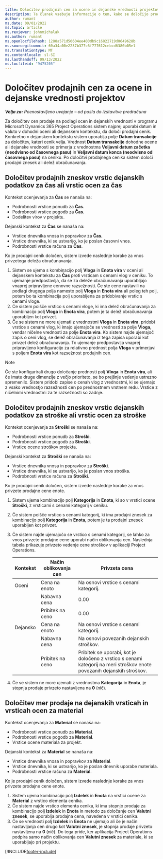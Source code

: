 ```yaml
---
title: Določitev prodajnih cen za ocene in dejanske vrednosti projektov
description: Ta članek vsebuje informacije o tem, kako se določijo prodajne cene v ocenah projektov in dejanskih vrednostih.
author: rumant
ms.date: 09/01/2022
ms.topic: article
ms.reviewer: johnmichalak
ms.author: rumant
ms.openlocfilehash: 1288a571d50604ee400db9c16822719d0649628b
ms.sourcegitcommit: 60a34a00e2237b377c6f777612cebcd6380b05e1
ms.translationtype: MT
ms.contentlocale: sl-SI
ms.lasthandoff: 09/13/2022
ms.locfileid: "9475205"
---
```

# <a name="determine-sales-prices-for-project-estimates-and-actuals"></a>Določitev prodajnih cen za ocene in dejanske vrednosti projektov

_**Velja za:** Poenostavljeno uvajanje – od posla do izstavitve predračuna_

Za določitev cen prodaje na podlagi ocen in dejanskih vrednosti v programu Microsoft Dynamics 365 Project Operations sistem najprej uporabi datum in valuto v dohodni oceni ali dejanskem kontekstu, da določi prodajni cenik. Konkretno v dejanskem kontekstu sistem uporablja polje **Datum transakcije** za določitev, kateri cenik velja. Vrednost **Datum transakcije** dohodne ocene ali dejanske vrednosti se primerja z vrednostma **Veljavni datum začetka (neodvisno od časovnega pasu)** in **Veljavni datum konca (neodvisno od časovnega pasu)** na ceniku. Po določitvi prodajnega cenika sistem določi prodajni znesek ali delež obračunavanja.

## <a name="determining-sales-rates-on-actual-and-estimate-lines-for-time"></a>Določitev prodajnih zneskov vrstic dejanskih podatkov za čas ali vrstic ocen za čas

Kontekst ocenjevanja za **Čas** se nanaša na:

- Podrobnosti vrstice ponudb za **Čas**.
- Podrobnosti vrstice pogodb za **Čas**.
- Dodelitev virov v projektu.

Dejanski kontekst za **Čas** se nanaša na:

- Vrstice dnevnika vnosa in popravkov za **Čas**.
- Vrstice dnevnika, ki se ustvarijo, ko je poslan časovni vnos.
- Podrobnosti vrstice računa za **Čas**. 

Ko je prodajni cenik določen, sistem izvede naslednje korake za vnos privzetega deleža obračunavanja.

1. Sistem se ujema s kombinacijo polj **Vloga** in **Enota vira** v oceni ali dejanskem kontekstu za **Čas** proti vrsticam s cenami vlog v ceniku. To ujemanje predpostavlja, da se za deleže obračunavanja uporabljajo vnaprej pripravljene cenovne razsežnosti. Če ste cene nastavili na podlagi drugega polja namesto polj **Vloga** in **Enota vira** ali poleg teh polj, potem bo ta kombinacija polj uporabljena za pridobivanje vrstic s cenami vloge.
1. Če sistem poišče vrstico s cenami vloge, ki ima delež obračunavanja za kombinacijo polj **Vloga** in **Enota vira**, potem je ta delež obračunavanja uporabljen kot privzet.
1. Če se sistem ne more ujemati z vrednostmi **Vloga** in **Enota vira**, pridobi vrstice s cenami vlog, ki imajo ujemajoče se vrednosti za polje **Vloga**, vendar ničelne vrednosti za polje **Enota vira**. Ko sistem najde ujemajoč zapis o ceni vlog, se delež obračunavanja iz tega zapisa uporabi kot privzet delež obračunavanja. To ujemanje predpostavlja vnaprej pripravljeno konfiguracijo za relativno prednost polja **Vloga** v primerjavi s poljem **Enota vira** kot razsežnost prodajnih cen.

> [!NOTE]
> Če ste konfigurirali drugo določanje prednosti polj **Vloga** in **Enota vira**, ali če imate druge dimenzije z večjo prioriteto, se bo prejšnje vedenje ustrezno spremenilo. Sistem pridobi zapise o cenah vlog z vrednostmi, ki se ujemajo z vsako vrednostjo razsežnosti cen po prednostnem vrstnem redu. Vrstice z ničelnimi vrednostmi za te razsežnosti so zadnje.

## <a name="determining-sales-rates-on-actual-and-estimate-lines-for-expense"></a>Določitev prodajnih zneskov vrstic dejanskih podatkov za stroške ali vrstic ocen za stroške

Kontekst ocenjevanja za **Stroški** se nanaša na:

- Podrobnosti vrstice ponudb za **Stroški**.
- Podrobnosti vrstice pogodb za **Stroški**.
- Vrstice ocene stroškov projekta.

Dejanski kontekst za **Stroški** se nanaša na:

- Vrstice dnevnika vnosa in popravkov za **Stroški**.
- Vrstice dnevnika, ki se ustvarijo, ko je poslan vnos stroška.
- Podrobnosti vrstice računa za **Stroški**. 

Ko je prodajni cenik določen, sistem izvede naslednje korake za vnos privzete prodajne cene enote.

1. Sistem ujema kombinacijo polj **Kategorija** in **Enota**, ki so v vrstici ocene **Stroški**, z vrsticami s cenami kategorij v ceniku.
1. Če sistem poišče vrstico s cenami kategorij, ki ima prodajni znesek za kombinacijo polj **Kategorija** in **Enota**, potem je ta prodajni znesek uporabljen kot privzet.
1. Če sistem najde ujemajočo se vrstico s cenami kategorij, se lahko za vnos privzete prodajne cene uporabi način oblikovanja cen. Naslednja tabela prikazuje privzeto vedenje cene stroškov v aplikaciji Project Operations.

    | Kontekst | Način oblikovanja cen | Privzeta cena |
    | --- | --- | --- |
    | Oceni | Cena na enoto | Na osnovi vrstice s cenami kategorij. |
    |        | Nabavna cena | 0.00 |
    |        | Pribitek na ceno | 0.00 |
    | Dejansko | Cena na enoto | Na osnovi vrstice s cenami kategorij. |
    |        | Nabavna cena | Na osnovi povezanih dejanskih stroškov. |
    |        | Pribitek na ceno | Pribitek se uporabi, kot je določeno z vrstico s cenami kategorij na meri stroškov enote povezanih dejanskih stroškov. |

1. Če se sistem ne more ujemati z vrednostma **Kategorija** in **Enota**, je stopnja prodaje privzeto nastavljena na **0** (nič).

## <a name="determining-sales-rates-on-actual-and-estimate-lines-for-material"></a>Določitev mer prodaje na dejanskih vrsticah in vrsticah ocen za material

Kontekst ocenjevanja za **Material** se nanaša na:

- Podrobnosti vrstice ponudb za **Material**.
- Podrobnosti vrstice pogodb za **Material**.
- Vrstice ocene materiala za projekt.

Dejanski kontekst za **Material** se nanaša na:

- Vrstice dnevnika vnosa in popravkov za **Material**.
- Vrstice dnevnika, ki se ustvarijo, ko je poslan dnevnik uporabe materiala.
- Podrobnosti vrstice računa za **Material**. 

Ko je prodajni cenik določen, sistem izvede naslednje korake za vnos privzete prodajne cene enote.

1. Sistem ujema kombinacijo polj **Izdelek** in **Enota** na vrstici ocene za **Material** z vrstico elementa cenika.
1. Če sistem najde vrstico elementa cenika, ki ima stopnjo prodaje za kombinacijo polj **Izdelek** in **Enota** in metodo za določanje cen **Valutni znesek**, se uporablja prodajna cena, navedena v vrstici cenika. 
1. Če se vrednosti polj **Izdelek** in **Enota** ne ujemajo ali če je način nastavljanja cen drugo kot **Valutni znesek**, je stopnja prodaje privzeto nastavljena na **0** (nič). Do tega pride, ker aplikacija Project Operations podpira samo način oblikovanja cen **Valutni znesek** za materiale, ki se uporabljajo pri projektu.

[!INCLUDE[footer-include](../../includes/footer-banner.md)]
